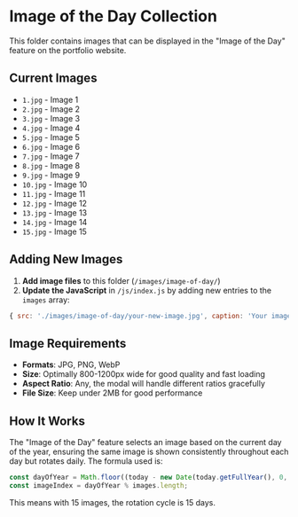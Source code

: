 # Image of the Day Collection

This folder contains images that can be displayed in the "Image of the Day" feature on the portfolio website.

## Current Images

- `1.jpg` - Image 1
- `2.jpg` - Image 2
- `3.jpg` - Image 3
- `4.jpg` - Image 4
- `5.jpg` - Image 5
- `6.jpg` - Image 6
- `7.jpg` - Image 7
- `8.jpg` - Image 8
- `9.jpg` - Image 9
- `10.jpg` - Image 10
- `11.jpg` - Image 11
- `12.jpg` - Image 12
- `13.jpg` - Image 13
- `14.jpg` - Image 14
- `15.jpg` - Image 15

## Adding New Images

1. **Add image files** to this folder (`/images/image-of-day/`)
2. **Update the JavaScript** in `/js/index.js` by adding new entries to the `images` array:

```javascript
{ src: './images/image-of-day/your-new-image.jpg', caption: 'Your image description' }
```

## Image Requirements

- **Formats**: JPG, PNG, WebP
- **Size**: Optimally 800-1200px wide for good quality and fast loading
- **Aspect Ratio**: Any, the modal will handle different ratios gracefully
- **File Size**: Keep under 2MB for good performance

## How It Works

The "Image of the Day" feature selects an image based on the current day of the year, ensuring the same image is shown consistently throughout each day but rotates daily. The formula used is:

```javascript
const dayOfYear = Math.floor((today - new Date(today.getFullYear(), 0, 0)) / (1000 * 60 * 60 * 24));
const imageIndex = dayOfYear % images.length;
```

This means with 15 images, the rotation cycle is 15 days.
